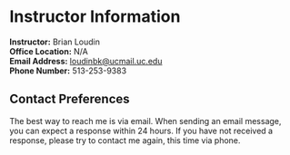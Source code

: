 # Instructor Information

**Instructor:** Brian Loudin <br>
**Office Location:** N/A<br>
**Email Address:** [loudinbk@ucmail.uc.edu](mailto:loudinbk@ucmail.uc.edu) <br>
**Phone Number:** 513-253-9383 <br>

## Contact Preferences
The best way to reach me is via email. When sending an email message, you can expect a response within 24 hours. If you have not received a response, please try to contact me again, this time via phone.<br>




